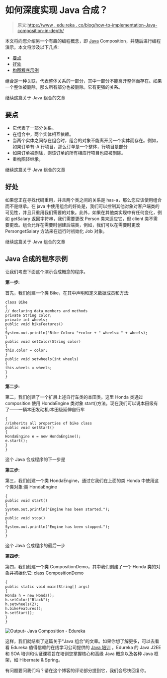 # 如何深度实现 Java 合成？

> 原文:[https://www . edu reka . co/blog/how-to-implementation-Java-composition-in-depth/](https://www.edureka.co/blog/how-to-implement-java-composition-in-depth/)

本文将向您介绍另一个有趣的编程概念，即 [Java](https://www.edureka.co/blog/java-tutorial/) Composition，并随后进行编程演示。本文将涉及以下几点:

*   [要点](#KeyPoints)
*   [好处](#Benefits)
*   [构图程序示例](#ProgramExampleofComposition)

组合是一种关联，代表整体关系的一部分，其中一部分不能离开整体而存在。如果一个整体被删除，那么所有部分也被删除。它有更强的关系。

继续这篇关于 Java 组合的文章

## **要点**

*   它代表了一部分关系。
*   在组合中，两个实体相互依赖。
*   当两个实体之间存在组合时，组合的对象不能离开另一个实体而存在。例如，如果订单有-A 行项目，那么订单是一个整体，行项目是部分
*   如果订单被删除，则该订单的所有相应行项目也应被删除。
*   重构图轻继承。

继续这篇关于 Java 组合的文章

## **好处**

如果您正在寻找代码重用，并且两个类之间的关系是 has-a，那么您应该使用组合而不是继承。在 java 中使用组合的好处是，我们可以控制其他对象对客户端类的可见性，并且只重用我们需要的对象。此外，如果在其他类实现中有任何变化，例如 getSalary 返回字符串，我们需要更改 Person 类来适应它，但 client 类不需要更改。组合允许在需要时创建后端类，例如，我们可以在需要时更改 PersongetSalary 方法来在运行时初始化 Job 对象。

继续这篇关于 Java 组合的文章

## **Java 合成的程序示例**

让我们考虑下面这个演示合成概念的程序。

**第一步:**

首先，我们创建一个类 Bike，在其中声明和定义数据成员和方法:

```
class Bike
{
// declaring data members and methods
private String color;
private int wheels;
public void bikeFeatures()
{
System.out.println("Bike Color= "+color + " wheels= " + wheels);
}
public void setColor(String color)
{
this.color = color;
}
public void setwheels(int wheels)
{
this.wheels = wheels;
}
}

```

**第二步:**

第二，我们创建了一个扩展上述自行车类的本田类。这里 Honda 类通过 composition 使用 HondaEngine 类对象 start()方法。现在我们可以说本田级有了——一辆本田发动机:本田级延伸自行车

```
{
//inherits all properties of bike class
public void setStart()
{
HondaEngine e = new HondaEngine();
e.start();
}
}

```

这个 Java 合成程序的下一步是

**第三步:**

第三，我们创建一个类 HondaEngine，通过它我们在上面的类 Honda 中使用这个类对象:类 HondaEngine

```
{
public void start()
{
System.out.println("Engine has been started.");
}
public void stop()
{
System.out.println("Engine has been stopped.");
}
}

```

这个 Java 合成程序的最后一步

**第四步:**

第四，我们创建一个类 CompositionDemo，其中我们创建了一个 Honda 类的对象并初始化它: class CompositionDemo

```
{
public static void main(String[] args)
{
Honda h = new Honda();
h.setColor("Black");
h.setwheels(2);
h.bikeFeatures();
h.setStart();
}
}

```

![Output- Java Composition - Edureka](../Images/c1b6e470803943e9002e6701e4756b8d.png)

这样，我们就结束了这篇关于“Java 组合”的文章。如果你想了解更多，可以去看看 Edureka 值得信赖的在线学习公司提供的  [Java 培训](https://www.edureka.co/java-j2ee-soa-training) 。Edureka 的 Java J2EE 和 SOA 培训和认证课程旨在培训您掌握核心和高级 Java 概念以及各种 Java 框架，如 Hibernate & Spring。

有问题要问我们吗？请在这个博客的评论部分提到它，我们会尽快回复你。